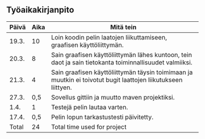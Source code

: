 ## Työaikakirjanpito

Päivä | Aika | Mitä tein
------------ | ------------- | ------------
19.3.  |  10  |    Loin koodin pelin laatojen liikuttamiseen, graafisen käyttöliittymän.
20.3.   |  8	| Sain graafisen käyttöliittymän lähes kuntoon, tein daot ja sain tietokanta toiminnallisuudet valmiiksi.
21.3.  |   4  |    Sain graafisen käyttöliittymän täysin toimimaan ja muutkin ei toivotut bugit laattojen liikutukseen liittyen.
27.3. | 0,5 | Sovellus gittiin ja muutto maven projektiksi.
1.4. | 1 | Testejä pelin lautaa varten.
17.4. | 0,5 | Pelin lopun tarkastustesti päivitetty.
Total | 24 | Total time used for project

